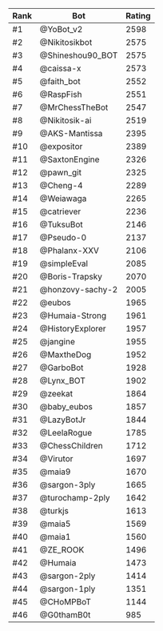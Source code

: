 Rank|Bot|Rating
---|---|---
#1|@YoBot_v2|2598
#2|@Nikitosikbot|2575
#3|@Shineshou90_BOT|2575
#4|@caissa-x|2573
#5|@faith_bot|2552
#6|@RaspFish|2551
#7|@MrChessTheBot|2547
#8|@Nikitosik-ai|2519
#9|@AKS-Mantissa|2395
#10|@expositor|2389
#11|@SaxtonEngine|2326
#12|@pawn_git|2325
#13|@Cheng-4|2289
#14|@Weiawaga|2265
#15|@catriever|2236
#16|@TuksuBot|2146
#17|@Pseudo-0|2137
#18|@Phalanx-XXV|2106
#19|@simpleEval|2085
#20|@Boris-Trapsky|2070
#21|@honzovy-sachy-2|2005
#22|@eubos|1965
#23|@Humaia-Strong|1961
#24|@HistoryExplorer|1957
#25|@jangine|1955
#26|@MaxtheDog|1952
#27|@GarboBot|1928
#28|@Lynx_BOT|1902
#29|@zeekat|1864
#30|@baby_eubos|1857
#31|@LazyBotJr|1844
#32|@LeelaRogue|1785
#33|@ChessChildren|1712
#34|@Virutor|1697
#35|@maia9|1670
#36|@sargon-3ply|1665
#37|@turochamp-2ply|1642
#38|@turkjs|1613
#39|@maia5|1569
#40|@maia1|1560
#41|@ZE_ROOK|1496
#42|@Humaia|1473
#43|@sargon-2ply|1414
#44|@sargon-1ply|1351
#45|@CHoMPBoT|1144
#46|@G0thamB0t|985
